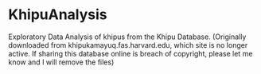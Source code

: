 # KhipuAnalysis
Exploratory Data Analysis of khipus from the Khipu Database. (Originally downloaded from khipukamayuq.fas.harvard.edu, which site is no longer active. If sharing this database online is breach of copyright, please let me know and I will remove the files)
